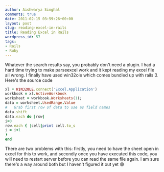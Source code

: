 ```yaml
---
author: Aishwarya Singhal
comments: true
date: 2011-02-15 03:59:26+00:00
layout: post
slug: reading-excel-in-rails
title: Reading Excel in Rails
wordpress_id: 57
tags:
- Rails
- Ruby
---
```


Whatever the search results say, you probably don't need a plugin. I had a hard time trying to make parseexcel work and it kept reading my excel file all wrong. I finally have used win32ole which comes bundled up with rails 3. Here's the source code

```ruby
xl = WIN32OLE.connect('Excel.Application')
workbook = xl.ActiveWorkbook
worksheet = workbook.Worksheets(1);
data = worksheet.UsedRange.Value
#   Grab first row of data to use as field names      
data.shift
data.each do |row|
i=0
row.each { |cell|print cell.to_s
i = i+1
}
end
```

There are two problems with this: firstly, you need to have the sheet open in excel for this to work, and secondly once you have executed this code, you will need to restart server before you can read the same file again. I am sure there's a way around both but I haven't figured it out yet :smile:
